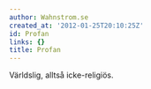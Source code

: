 ```yaml
---
author: Wahnstrom.se
created_at: '2012-01-25T20:10:25Z'
id: Profan
links: {}
title: Profan
---
```


Världslig, alltså icke-religiös.